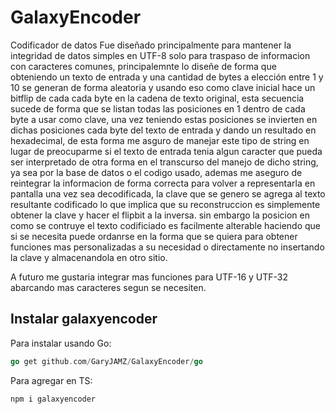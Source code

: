 # GalaxyEncoder
Codificador de datos
Fue diseñado principalmente para mantener la integridad de datos simples en UTF-8 solo para traspaso de informacion con caracteres comunes, principalemnte lo diseñe de forma que obteniendo un texto de entrada y una cantidad de bytes a elección entre 1 y 10 se generan de forma aleatoria y usando eso como clave inicial hace un bitflip de cada cada byte en la cadena de texto original, esta secuencia sucede de forma que se listan todas las posiciones en 1 dentro de cada byte a usar como clave, una vez teniendo estas posiciones se invierten en dichas posiciones cada byte del texto de entrada y dando un resultado en hexadecimal, de esta forma me asguro de manejar este tipo de string en lugar de preocuparme si el texto de entrada tenia algun caracter que pueda ser interpretado de otra forma en el transcurso del manejo de dicho string, ya sea por la base de datos o el codigo usado, ademas me aseguro de reintegrar la informacion de forma correcta para volver a representarla en pantalla una vez sea decodificada, la clave que se genero se agrega al texto resultante codificado lo que implica que su reconstruccion es simplemente obtener la clave y hacer el flipbit a la inversa. sin embargo la posicion en como se contruye el texto codificiado es facilmente alterable haciendo que si se necesita puede ordanrse en la forma que se quiera para obtener funciones mas personalizadas a su necesidad o directamente no insertando la clave y almacenandola en otro sitio.

A futuro me gustaria integrar mas funciones para UTF-16 y UTF-32 abarcando mas caracteres segun se necesiten.

## Instalar galaxyencoder

Para instalar usando Go:

```go
go get github.com/GaryJAMZ/GalaxyEncoder/go
```
Para agregar en TS:
```bash
npm i galaxyencoder
```
